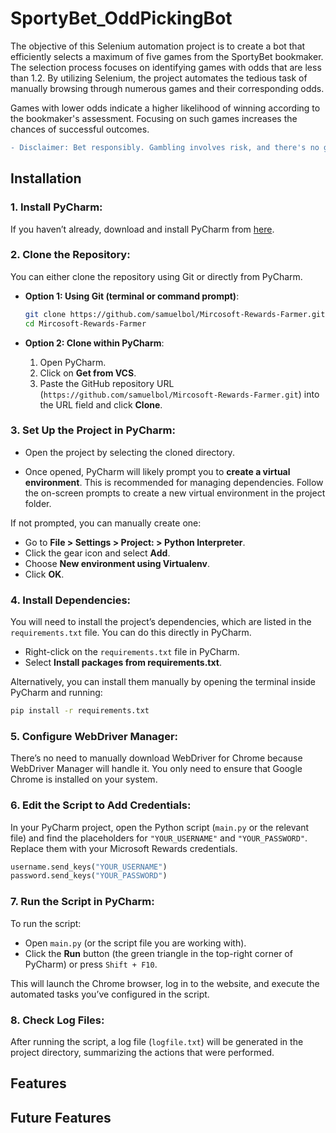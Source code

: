 # SportyBet_OddPickingBot
The objective of this Selenium automation project is to create a bot that efficiently selects a maximum of five games from the SportyBet bookmaker. The selection process focuses on identifying games with odds that are less than 1.2. By utilizing Selenium, the project automates the tedious task of manually browsing through numerous games and their corresponding odds. 

Games with lower odds indicate a higher likelihood of winning according to the bookmaker's assessment. Focusing on such games increases the chances of successful outcomes.

```diff
- Disclaimer: Bet responsibly. Gambling involves risk, and there's no guarantee of winning. Set limits, and only wager what you can afford to lose.
```

## Installation
### 1. **Install PyCharm:**
   If you haven’t already, download and install PyCharm from [here](https://www.jetbrains.com/pycharm/download/).

### 2. **Clone the Repository:**
   You can either clone the repository using Git or directly from PyCharm.

   - **Option 1: Using Git (terminal or command prompt)**:
     ```bash
     git clone https://github.com/samuelbol/Mircosoft-Rewards-Farmer.git
     cd Mircosoft-Rewards-Farmer
     ```

   - **Option 2: Clone within PyCharm**:
     1. Open PyCharm.
     2. Click on **Get from VCS**.
     3. Paste the GitHub repository URL (`https://github.com/samuelbol/Mircosoft-Rewards-Farmer.git`) into the URL field and click **Clone**.

### 3. **Set Up the Project in PyCharm:**
   
   - Open the project by selecting the cloned directory.
   
   - Once opened, PyCharm will likely prompt you to **create a virtual environment**. This is recommended for managing dependencies. Follow the on-screen prompts to create a new virtual environment in the project folder.

   If not prompted, you can manually create one:
   - Go to **File > Settings > Project: <Your Project> > Python Interpreter**.
   - Click the gear icon and select **Add**.
   - Choose **New environment using Virtualenv**.
   - Click **OK**.

### 4. **Install Dependencies:**
   You will need to install the project’s dependencies, which are listed in the `requirements.txt` file. You can do this directly in PyCharm.

   - Right-click on the `requirements.txt` file in PyCharm.
   - Select **Install packages from requirements.txt**.
   
   Alternatively, you can install them manually by opening the terminal inside PyCharm and running:

   ```bash
   pip install -r requirements.txt
   ```

### 5. **Configure WebDriver Manager:**
   There’s no need to manually download WebDriver for Chrome because WebDriver Manager will handle it. You only need to ensure that Google Chrome is installed on your system.

### 6. **Edit the Script to Add Credentials:**
   In your PyCharm project, open the Python script (`main.py` or the relevant file) and find the placeholders for `"YOUR_USERNAME"` and `"YOUR_PASSWORD"`. Replace them with your Microsoft Rewards credentials.

   ```python
   username.send_keys("YOUR_USERNAME")
   password.send_keys("YOUR_PASSWORD")
   ```

### 7. **Run the Script in PyCharm:**
   To run the script:
   - Open `main.py` (or the script file you are working with).
   - Click the **Run** button (the green triangle in the top-right corner of PyCharm) or press `Shift + F10`.

   This will launch the Chrome browser, log in to the website, and execute the automated tasks you’ve configured in the script.

### 8. **Check Log Files:**
   After running the script, a log file (`logfile.txt`) will be generated in the project directory, summarizing the actions that were performed.
   
## Features
## Future Features
